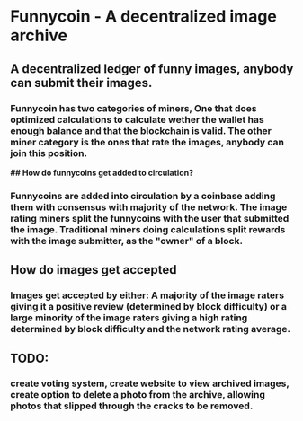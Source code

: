 # Funnycoin - A decentralized image archive

## A decentralized ledger of funny images, anybody can submit their images.


### Funnycoin has two categories of miners, One that does optimized calculations to calculate wether the wallet has enough balance and that the blockchain is valid. The other miner category is the ones that rate the images, anybody can join this position.

**## How do funnycoins get added to circulation?**

### Funnycoins are added into circulation by a coinbase adding them with consensus with majority of the network. The image rating miners split the funnycoins with the user that submitted the image. Traditional miners doing calculations split rewards with the image submitter, as the "owner" of a block.

## How do images get accepted

### Images get accepted by either: A majority of the image raters giving it a positive review (determined by block difficulty) or a large minority of the image raters giving a high rating determined by block difficulty and the network rating average.

## TODO:

### create voting system, create website to view archived images, create option to delete a photo from the archive, allowing photos that slipped through the cracks to be removed.
